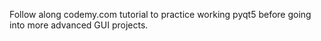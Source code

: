 Follow along codemy.com tutorial to practice working pyqt5 before going into more advanced GUI projects.
